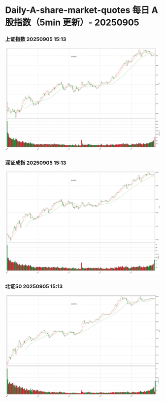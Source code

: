
# Daily-A-share-market-quotes 每日 A 股指数（5min 更新）- 20250905

### 上证指数 20250905 15:13
![](./fig/2025/9/20250905-sh000001.png)

### 深证成指 20250905 15:13
![](./fig/2025/9/20250905-sz399001.png)

### 北证50 20250905 15:13
![](./fig/2025/9/20250905-bj899050.png)
